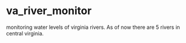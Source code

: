 # va_river_monitor
monitoring water levels of virginia rivers. As of now there are 5 rivers in central virginia.
